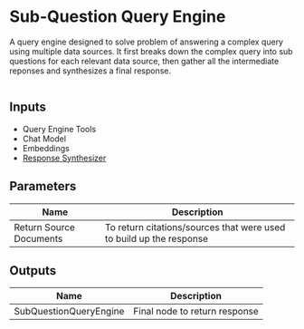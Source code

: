 # Sub-Question Query Engine

A query engine designed to solve problem of answering a complex query using multiple data sources. It first breaks down the complex query into sub questions for each relevant data source, then gather all the intermediate reponses and synthesizes a final response.

<figure><img src="../..//assets/image (4) (1) (1) (1) (1) (2) (1).png" alt=""><figcaption></figcaption></figure>

## Inputs

* Query Engine Tools
* Chat Model
* Embeddings
* [Response Synthesizer](../response-synthesizer/)

## Parameters

| Name                    | Description                                                         |
| ----------------------- | ------------------------------------------------------------------- |
| Return Source Documents | To return citations/sources that were used to build up the response |

## Outputs

| Name                   | Description                   |
| ---------------------- | ----------------------------- |
| SubQuestionQueryEngine | Final node to return response |
